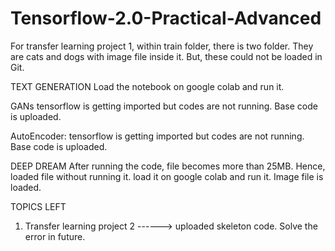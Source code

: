 # Tensorflow-2.0-Practical-Advanced

For transfer learning project 1, within train folder, there is two folder. They are cats and dogs with image file inside it. But, these could not be loaded in Git.

TEXT GENERATION
Load the notebook on google colab and run it.

GANs
tensorflow is getting imported but codes are not running. Base code is uploaded.

AutoEncoder:
tensorflow is getting imported but codes are not running. Base code is uploaded.

DEEP DREAM
After running the code, file becomes more than 25MB. Hence, loaded file without running it. load it on google colab and run it. Image file is loaded.

TOPICS LEFT
1) Transfer learning project 2 ------> uploaded skeleton code. Solve the error in future.
